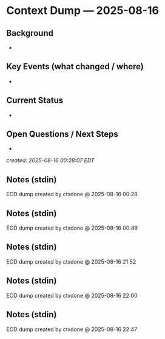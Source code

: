 # Context Dump — 2025-08-16

## Background
- 

## Key Events (what changed / where)
- 

## Current Status
- 

## Open Questions / Next Steps
- 

_created: 2025-08-16 00:28:07 EDT_

## Notes (stdin)
EOD dump created by ctxdone @ 2025-08-16 00:28

## Notes (stdin)
EOD dump created by ctxdone @ 2025-08-16 00:46

## Notes (stdin)
EOD dump created by ctxdone @ 2025-08-16 21:52

## Notes (stdin)
EOD dump created by ctxdone @ 2025-08-16 22:00

## Notes (stdin)
EOD dump created by ctxdone @ 2025-08-16 22:47
